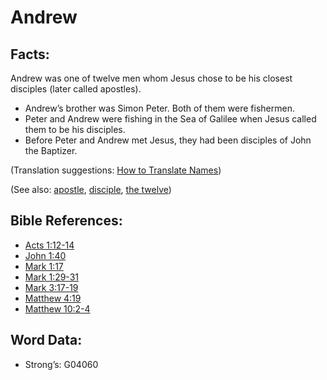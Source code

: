 # Andrew

## Facts:

Andrew was one of twelve men whom Jesus chose to be his closest disciples (later called apostles).

* Andrew’s brother was Simon Peter. Both of them were fishermen.
* Peter and Andrew were fishing in the Sea of Galilee when Jesus called them to be his disciples.
* Before Peter and Andrew met Jesus, they had been disciples of John the Baptizer.

(Translation suggestions: [How to Translate Names](rc://en/ta/man/translate/translate-names))

(See also: [apostle](../kt/apostle.md), [disciple](../kt/disciple.md), [the twelve](../kt/thetwelve.md))

## Bible References:

* [Acts 1:12-14](rc://en/tn/help/act/01/12)
* [John 1:40](rc://en/tn/help/jhn/01/40)
* [Mark 1:17](rc://en/tn/help/mrk/01/17)
* [Mark 1:29-31](rc://en/tn/help/mrk/01/29)
* [Mark 3:17-19](rc://en/tn/help/mrk/03/17)
* [Matthew 4:19](rc://en/tn/help/mat/04/19)
* [Matthew 10:2-4](rc://en/tn/help/mat/10/02)

## Word Data:

* Strong’s: G04060
